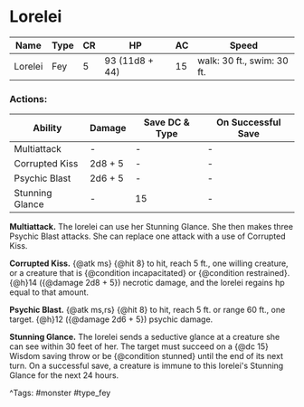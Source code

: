 # Lorelei

| Name | Type | CR | HP | AC | Speed |
|------|------|----|----|----|-------|
| Lorelei | Fey | 5 | 93 (11d8 + 44) | 15 | walk: 30 ft., swim: 30 ft. |

### Actions:

| Ability | Damage | Save DC & Type | On Successful Save |
|---------|--------|----------------|--------------------|
| Multiattack | - | - | - |
| Corrupted Kiss | 2d8 + 5 | - | - |
| Psychic Blast | 2d6 + 5 | - | - |
| Stunning Glance | - | 15 | - |


**Multiattack.** The lorelei can use her Stunning Glance. She then makes three Psychic Blast attacks. She can replace one attack with a use of Corrupted Kiss.

**Corrupted Kiss.** {@atk ms} {@hit 8} to hit, reach 5 ft., one willing creature, or a creature that is {@condition incapacitated} or {@condition restrained}. {@h}14 ({@damage 2d8 + 5}) necrotic damage, and the lorelei regains hp equal to that amount.

**Psychic Blast.** {@atk ms,rs} {@hit 8} to hit, reach 5 ft. or range 60 ft., one target. {@h}12 ({@damage 2d6 + 5}) psychic damage.

**Stunning Glance.** The lorelei sends a seductive glance at a creature she can see within 30 feet of her. The target must succeed on a {@dc 15} Wisdom saving throw or be {@condition stunned} until the end of its next turn. On a successful save, a creature is immune to this lorelei's Stunning Glance for the next 24 hours.

^Tags: #monster #type_fey